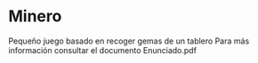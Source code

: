 # Minero
Pequeño juego basado en recoger gemas de un tablero
Para más información consultar el documento Enunciado.pdf
